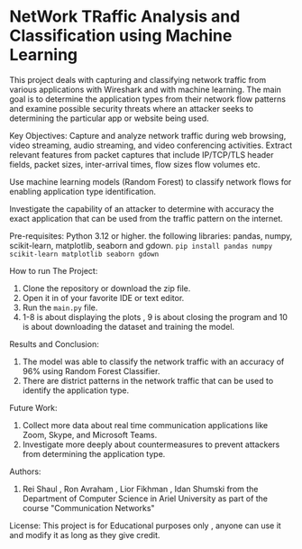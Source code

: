 NetWork TRaffic Analysis and Classification using Machine Learning
===============================================================
This project deals with capturing and classifying network traffic from various applications with Wireshark and with machine
learning. The main goal is to determine the application types from their network flow patterns and
examine possible security threats where an attacker seeks to determining the particular app or website being used.

Key Objectives:
Capture and analyze network traffic during web browsing, video streaming, audio streaming, and video conferencing
activities.
Extract relevant features from packet captures that include IP/TCP/TLS header fields, packet sizes, inter-arrival times,
flow sizes flow volumes etc.

Use machine learning models (Random Forest) to classify network flows for enabling application type identification.

Investigate the capability of an attacker to determine with accuracy the exact application that can be used from the
traffic pattern on the internet.

Pre-requisites:
Python 3.12 or higher. 
the following libraries: pandas, numpy, scikit-learn, matplotlib, seaborn and gdown.
`pip install pandas numpy scikit-learn matplotlib seaborn gdown`

How to run The Project:
1. Clone the repository or download the zip file.
2. Open it in of your favorite IDE or text editor.
3. Run the `main.py` file.
4. 1-8 is about displaying the plots ,  9 is about closing the program and 10 is about downloading the dataset and 
    training the model.


Results and Conclusion:
1. The model was able to classify the network traffic with an accuracy of 96% using Random Forest Classifier.
2. There are district patterns in the network traffic that can be used to identify the application type.

Future Work:
1. Collect more data about real time communication applications like Zoom, Skype, and Microsoft Teams.
2. Investigate more deeply about countermeasures to prevent attackers from determining the application type.

Authors:
1. Rei Shaul ,  Ron Avraham , Lior Fikhman , Idan Shumski from the Department of Computer Science in Ariel University 
    as part of the course "Communication Networks"

License:
This project is for Educational purposes only , anyone can use it and modify it as long as they give credit.



